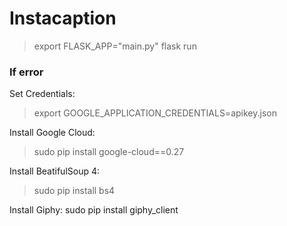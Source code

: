 # Instacaption

> export FLASK_APP="main.py"
> flask run

### If error  
Set Credentials:
> export GOOGLE_APPLICATION_CREDENTIALS=apikey.json  

Install Google Cloud:
> sudo pip install google-cloud==0.27  

Install BeatifulSoup 4:
> sudo pip install bs4

Install Giphy:
  sudo pip install giphy_client
